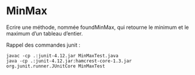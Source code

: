 # MinMax

Ecrire une méthode, nommée foundMinMax, qui retourne le minimum et le maximum d’un tableau d’entier.

Rappel des commandes junit :

    javac -cp .:junit-4.12.jar MinMaxTest.java
    java -cp .:junit-4.12.jar:hamcrest-core-1.3.jar org.junit.runner.JUnitCore MinMaxTest

